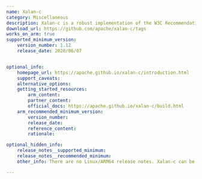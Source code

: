 ```yaml
---
name: Xalan-c
category: Miscellaneous
description: Xalan-c is a robust implementation of the W3C Recommendations for XSL Transformations and the XML Path Language, which works with the Xerces-C++ XML parser.
download_url: https://github.com/apache/xalan-c/tags
works_on_arm: true
supported_minimum_version:
    version_number: 1.12
    release_date: 2020/06/07


optional_info:
    homepage_url: https://apache.github.io/xalan-c/introduction.html
    support_caveats:
    alternative_options:
    getting_started_resources:
        arm_content:
        partner_content:
        official_docs: https://apache.github.io/xalan-c/build.html
    arm_recommended_minimum_version:
        version_number:
        release_date:
        reference_content:
        rationale:

optional_hidden_info:
    release_notes__supported_minimum:
    release_notes__recommended_minimum:
    other_info: There are no Linux/ARM64 release notes. Xalan-c can be installed on the Neoverse N1 using "apt-get install libxalan-c-dev". This installs version 1.12, which is the only version available with apt repository on Ubuntu 22.04.

---
```

